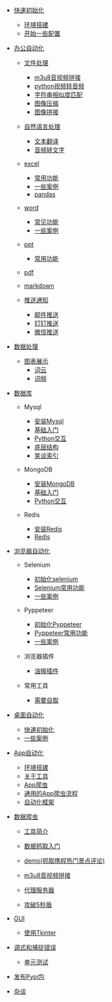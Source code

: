* [快速初始化](快速初始化/readme.md)
    * [环境搭建](快速初始化/installer.md)
    * [开始一些配置](快速初始化/configure.md)

* [办公自动化](办公自动化/readme.md)

    * [文件处理](办公自动化/文件处理/readme.md)
        * [m3u8音视频拼接](办公自动化/文件处理/m3u8音视频拼接.md)
        * [python视频转音频](办公自动化/文件处理/python视频转音频.md)
        * [字符串相似度匹配](办公自动化/文件处理/字符串相似度匹配.md)
        * [图像压缩](办公自动化/文件处理/图像压缩.md)
        * [图像拼接](办公自动化/文件处理/图像拼接.md)

    * [自然语言处理](办公自动化/自然语言处理/readme.md)
        * [文本翻译](办公自动化/自然语言处理/文本翻译.md)
        * [音频转文字](办公自动化/自然语言处理/音频转文字.md)

    * [excel](办公自动化/excel/readme.md)
        * [常用功能](办公自动化/excel/常用功能.md)
        * [一些案例](办公自动化/excel/一些案例.md)
        * [pandas](办公自动化/excel/pandas.md)

    * [word](办公自动化/word/readme.md)
        * [常见功能](办公自动化/word/常用功能.md)
        * [一些案例](办公自动化/word/一些案例.md)

    * [ppt](办公自动化/ppt/readme.md)
        * [常用功能](办公自动化/ppt/常用功能.md)

    * [pdf](办公自动化/pdf/readme.md)

    * [markdown](办公自动化/pdf/markdown.md)

    * [推送通知](办公自动化/email/readme.md)
        * [邮件推送](办公自动化/email/邮件推送.md)
        * [钉钉推送](办公自动化/email/钉钉推送.md)
        * [微信推送](办公自动化/email/微信推送.md)


* [数据处理](办公自动化/数据处理/readme.md)
    * [图表展示](办公自动化/数据处理/图表展示/readme.md)
        * [词云](办公自动化/数据处理/图表展示/词云.md)
        * [词频](办公自动化/数据处理/图表展示/词频.md)

* [数据库](数据库/readme.md)
    * Mysql
        * [安装Mysql](数据库/Mysql/安装Mysql.md)
        * [基础入门](数据库/Mysql/Mysql.md)
        * [Python交互](数据库/Mysql/Python-Mysql.md)
        * [底层结构](数据库/Mysql/底层结构.md)
        * [笑谈索引](数据库/Mysql/笑谈索引.md)
    * MongoDB
        * [安装MongoDB](数据库/MongoDB/安装MongoDB.md)
        * [基础入门](数据库/MongoDB/MongoDB.md)
        * [Python交互](数据库/MongoDB/Python-MongoDB.md)

    * Redis
        * [安装Redis](数据库/Redis/安装Redis.md)
        * [Redis](数据库/Redis/Redis.md)

* [浏览器自动化](浏览器自动化/readme.md)
    * Selenium
        * [初始化selenium](浏览器自动化/selenium/初始化selenium.md)
        * [Selenium常用功能](浏览器自动化/selenium/selenium常用功能.md)
        * [一些案例](浏览器自动化/selenium/一些案例.md)

    * Pyppeteer
        * [初始化Pyppeteer](浏览器自动化/pyppeteer/初始化pyppeteer.md)
        * [Pyppeteer常用功能](浏览器自动化/pyppeteer/pyppeteer常用功能.md)
        * [一些案例](浏览器自动化/pyppeteer/一些案例.md)

    * 浏览器插件
        * [油猴插件](浏览器自动化/油猴插件/readme.md)

    * 常用工具
        * [需要自取](浏览器自动化/常用工具/readme.md)

* [桌面自动化](桌面自动化/readme.md)
    * [快速初始化](桌面自动化/快速初始化.md)
    * [一些案例](桌面自动化/一些案例.md)

* [App自动化](App自动化/readme.md)
    * [环境搭建](App自动化/环境搭建/readme.md)
    * [关于工具](App自动化/抓包配置/readme.md)
    * [App爬虫](App自动化/App爬虫/我是如何开发App爬虫的.md)
    * [通用的App爬虫流程](App自动化/App爬虫/通用的App爬虫流程.md)
    * [自动化框架](App自动化/自动化框架/Appium/xhs.md)

* [数据爬虫](爬虫/readme.md)
    * [工具简介](爬虫/工具简介.md)
    * [数据抓取入门](爬虫/数据抓取入门.md)
    * [demo(抓取携程热门景点评论)](爬虫/demo(抓取携程热门景点评论).md)

    * [m3u8音视频拼接](爬虫/m3u8音视频拼接.md)
    * [代理服务器](爬虫/代理服务器.md)
    * [攻破5秒盾](爬虫/攻破5秒盾.md)

* [GUI](GUI/readme.md)
    * [使用Tkinter](GUI/tk_数据库交互查询界面.md)

* [调式和捕捉错误](调式和捕捉错误/readme.md)
    * [单元测试](调式和捕捉错误/dostest.md)

* [发布Pypi包](Pypi包发布/readme.md)

* [杂谈](杂谈/可视化工具及安装.md)